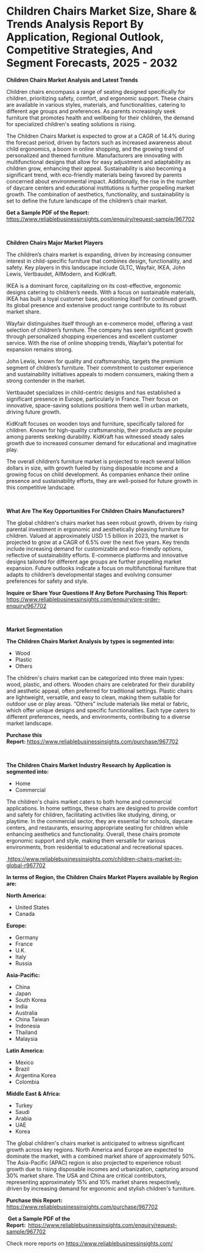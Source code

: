 <p><h1>Children Chairs Market Size, Share & Trends Analysis Report By Application, Regional Outlook, Competitive Strategies, And Segment Forecasts, 2025 - 2032</h1></p><p><strong>Children Chairs Market Analysis and Latest Trends</strong></p>
<p><p>Children chairs encompass a range of seating designed specifically for children, prioritizing safety, comfort, and ergonomic support. These chairs are available in various styles, materials, and functionalities, catering to different age groups and preferences. As parents increasingly seek furniture that promotes health and wellbeing for their children, the demand for specialized children's seating solutions is rising.</p><p>The Children Chairs Market is expected to grow at a CAGR of 14.4% during the forecast period, driven by factors such as increased awareness about child ergonomics, a boom in online shopping, and the growing trend of personalized and themed furniture. Manufacturers are innovating with multifunctional designs that allow for easy adjustment and adaptability as children grow, enhancing their appeal. Sustainability is also becoming a significant trend, with eco-friendly materials being favored by parents concerned about environmental impact. Additionally, the rise in the number of daycare centers and educational institutions is further propelling market growth. The combination of aesthetics, functionality, and sustainability is set to define the future landscape of the children’s chair market.</p></p>
<p><strong>Get a Sample PDF of the Report:&nbsp;</strong> <a href="https://www.reliablebusinessinsights.com/enquiry/request-sample/967702?utm_campaign=2761&utm_medium=2&utm_source=Github&utm_content=ia&utm_term=30032025&utm_id=children-chairs">https://www.reliablebusinessinsights.com/enquiry/request-sample/967702</a></p>
<p>&nbsp;</p>
<p><strong>Children Chairs Major Market Players</strong></p>
<p><p>The children’s chairs market is expanding, driven by increasing consumer interest in child-specific furniture that combines design, functionality, and safety. Key players in this landscape include GLTC, Wayfair, IKEA, John Lewis, Vertbaudet, AllModern, and KidKraft. </p><p>IKEA is a dominant force, capitalizing on its cost-effective, ergonomic designs catering to children’s needs. With a focus on sustainable materials, IKEA has built a loyal customer base, positioning itself for continued growth. Its global presence and extensive product range contribute to its robust market share.</p><p>Wayfair distinguishes itself through an e-commerce model, offering a vast selection of children’s furniture. The company has seen significant growth through personalized shopping experiences and excellent customer service. With the rise of online shopping trends, Wayfair’s potential for expansion remains strong.</p><p>John Lewis, known for quality and craftsmanship, targets the premium segment of children’s furniture. Their commitment to customer experience and sustainability initiatives appeals to modern consumers, making them a strong contender in the market.</p><p>Vertbaudet specializes in child-centric designs and has established a significant presence in Europe, particularly in France. Their focus on innovative, space-saving solutions positions them well in urban markets, driving future growth.</p><p>KidKraft focuses on wooden toys and furniture, specifically tailored for children. Known for high-quality craftsmanship, their products are popular among parents seeking durability. KidKraft has witnessed steady sales growth due to increased consumer demand for educational and imaginative play.</p><p>The overall children’s furniture market is projected to reach several billion dollars in size, with growth fueled by rising disposable income and a growing focus on child development. As companies enhance their online presence and sustainability efforts, they are well-poised for future growth in this competitive landscape.</p></p>
<p>&nbsp;</p>
<p><strong>What Are The Key Opportunities For Children Chairs Manufacturers?</strong></p>
<p><p>The global children's chairs market has seen robust growth, driven by rising parental investment in ergonomic and aesthetically pleasing furniture for children. Valued at approximately USD 1.5 billion in 2023, the market is projected to grow at a CAGR of 6.5% over the next five years. Key trends include increasing demand for customizable and eco-friendly options, reflective of sustainability efforts. E-commerce platforms and innovative designs tailored for different age groups are further propelling market expansion. Future outlooks indicate a focus on multifunctional furniture that adapts to children’s developmental stages and evolving consumer preferences for safety and style.</p></p>
<p><strong>Inquire or Share Your Questions If Any Before Purchasing This Report:</strong> <a href="https://www.reliablebusinessinsights.com/enquiry/pre-order-enquiry/967702?utm_campaign=2761&utm_medium=2&utm_source=Github&utm_content=ia&utm_term=30032025&utm_id=children-chairs">https://www.reliablebusinessinsights.com/enquiry/pre-order-enquiry/967702</a></p>
<p>&nbsp;</p>
<p><strong>Market Segmentation</strong></p>
<p><strong>The Children Chairs Market Analysis by types is segmented into:</strong></p>
<p><ul><li>Wood</li><li>Plastic</li><li>Others</li></ul></p>
<p><p>The children's chairs market can be categorized into three main types: wood, plastic, and others. Wooden chairs are celebrated for their durability and aesthetic appeal, often preferred for traditional settings. Plastic chairs are lightweight, versatile, and easy to clean, making them suitable for outdoor use or play areas. “Others” include materials like metal or fabric, which offer unique designs and specific functionalities. Each type caters to different preferences, needs, and environments, contributing to a diverse market landscape.</p></p>
<p><strong>Purchase this Report:&nbsp;</strong><a href="https://www.reliablebusinessinsights.com/purchase/967702?utm_campaign=2761&utm_medium=2&utm_source=Github&utm_content=ia&utm_term=30032025&utm_id=children-chairs">https://www.reliablebusinessinsights.com/purchase/967702</a></p>
<p>&nbsp;</p>
<p><strong>The Children Chairs Market Industry Research by Application is segmented into:</strong></p>
<p><ul><li>Home</li><li>Commercial</li></ul></p>
<p><p>The children's chairs market caters to both home and commercial applications. In home settings, these chairs are designed to provide comfort and safety for children, facilitating activities like studying, dining, or playtime. In the commercial sector, they are essential for schools, daycare centers, and restaurants, ensuring appropriate seating for children while enhancing aesthetics and functionality. Overall, these chairs promote ergonomic support and style, making them versatile for various environments, from residential to educational and recreational spaces.</p></p>
<p><a href="https://www.reliablebusinessinsights.com/children-chairs-market-in-global-r967702?utm_campaign=2761&utm_medium=2&utm_source=Github&utm_content=ia&utm_term=30032025&utm_id=children-chairs">&nbsp;https://www.reliablebusinessinsights.com/children-chairs-market-in-global-r967702</a></p>
<p><strong>In terms of Region, the Children Chairs Market Players available by Region are:</strong></p>
<p>
    <p> <strong> North America: </strong>
        <ul>
            <li>United States</li>
            <li>Canada</li>
        </ul>
        </p> 
    <p> <strong> Europe: </strong>
        <ul>
            <li>Germany</li>
            <li>France</li>
            <li>U.K.</li>
            <li>Italy</li>
            <li>Russia</li>
        </ul>
        </p> 
    <p> <strong> Asia-Pacific: </strong>
        <ul>
            <li>China</li>
            <li>Japan</li>
            <li>South Korea</li>
            <li>India</li>
            <li>Australia</li>
            <li>China Taiwan</li>
            <li>Indonesia</li>
            <li>Thailand</li>
            <li>Malaysia</li>
        </ul>
        </p> 
    <p> <strong> Latin America: </strong>
        <ul>
            <li>Mexico</li>
            <li>Brazil</li>
            <li>Argentina Korea</li>
            <li>Colombia</li>
        </ul>
        </p> 
    <p> <strong> Middle East & Africa: </strong>
        <ul>
            <li>Turkey</li>
            <li>Saudi</li>
            <li>Arabia</li>
            <li>UAE</li>
            <li>Korea</li>
        </ul>
    </p>
    </p>
<p><p>The global children's chairs market is anticipated to witness significant growth across key regions. North America and Europe are expected to dominate the market, with a combined market share of approximately 50%. The Asia-Pacific (APAC) region is also projected to experience robust growth due to rising disposable incomes and urbanization, capturing around 30% market share. The USA and China are critical contributors, representing approximately 15% and 10% market shares respectively, driven by increasing demand for ergonomic and stylish children's furniture.</p></p>
<p><strong>Purchase this Report: </strong><a href="https://www.reliablebusinessinsights.com/purchase/967702?utm_campaign=2761&utm_medium=2&utm_source=Github&utm_content=ia&utm_term=30032025&utm_id=children-chairs">https://www.reliablebusinessinsights.com/purchase/967702</a></p>
<p>&nbsp;<strong>Get a Sample PDF of the Report:&nbsp;&nbsp;</strong><a href="https://www.reliablebusinessinsights.com/enquiry/request-sample/967702?utm_campaign=2761&utm_medium=2&utm_source=Github&utm_content=ia&utm_term=30032025&utm_id=children-chairs">https://www.reliablebusinessinsights.com/enquiry/request-sample/967702</a></p>
<p><strong></strong></p>
<p>Check more reports on <a href="https://www.reliablebusinessinsights.com/?utm_campaign=2761&utm_medium=2&utm_source=Github&utm_content=ia&utm_term=30032025&utm_id=children-chairs">https://www.reliablebusinessinsights.com/</a></p>